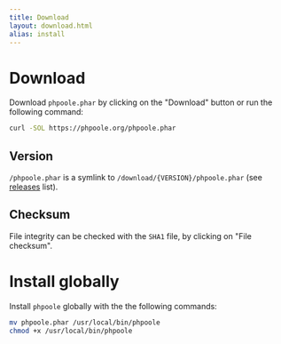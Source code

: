```yaml
---
title: Download
layout: download.html
alias: install
---
```


# Download

Download `phpoole.phar` by clicking on the "Download" button or run the following command:

```bash
curl -SOL https://phpoole.org/phpoole.phar
```

## Version

`/phpoole.phar` is a symlink to `/download/{VERSION}/phpoole.phar` (see [releases](https://github.com/PHPoole/PHPoole/releases) list).

## Checksum

File integrity can be checked with the `SHA1` file, by clicking on "File checksum".

# Install globally

Install `phpoole` globally with the the following commands:

```bash
mv phpoole.phar /usr/local/bin/phpoole
chmod +x /usr/local/bin/phpoole
```
